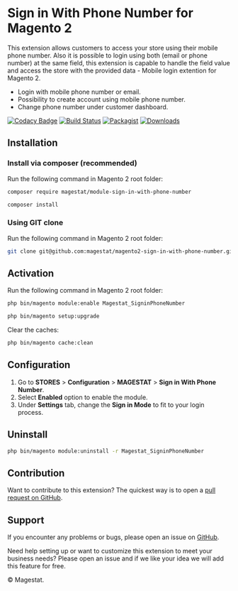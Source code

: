 # Sign in With Phone Number for Magento 2

This extension allows customers to access your store using their mobile phone number. Also it is possible to login using both (email or phone number) at the same field, this extension is capable to handle the field value and access the store with the provided data - Mobile login extention for Magento 2.
- Login with mobile phone number or email.
- Possibility to create account using mobile phone number.
- Change phone number under customer dashboard.

[![Codacy Badge](https://api.codacy.com/project/badge/Grade/045049ad5e1e4750ac9a7e2544df46fd)](https://www.codacy.com/manual/williankeller/magento2-sign-in-with-phone-number)
[![Build Status](https://travis-ci.org/williankeller/magento2-sign-in-with-phone-number.svg?branch=develop)](https://travis-ci.org/williankeller/magento2-sign-in-with-phone-number) 
[![Packagist](https://img.shields.io/packagist/v/magestat/module-sign-in-with-phone-number.svg)](https://packagist.org/packages/magestat/module-sign-in-with-phone-number) 
[![Downloads](https://img.shields.io/packagist/dt/magestat/module-sign-in-with-phone-number.svg)](https://packagist.org/packages/magestat/module-sign-in-with-phone-number)

## Installation

### Install via composer (recommended)

Run the following command in Magento 2 root folder:
```sh
composer require magestat/module-sign-in-with-phone-number
```

```sh
composer install
```

### Using GIT clone

Run the following command in Magento 2 root folder:
```sh
git clone git@github.com:magestat/magento2-sign-in-with-phone-number.git app/code/Magestat/SigninPhoneNumber
```

## Activation

Run the following command in Magento 2 root folder:
```sh
php bin/magento module:enable Magestat_SigninPhoneNumber
```
```sh
php bin/magento setup:upgrade
```

Clear the caches:
```sh
php bin/magento cache:clean
```

## Configuration

1. Go to **STORES** > **Configuration** > **MAGESTAT** > **Sign in With Phone Number**.
2. Select **Enabled** option to enable the module.
3. Under **Settings** tab, change the **Sign in Mode** to fit to your login process.

## Uninstall

```sh
php bin/magento module:uninstall -r Magestat_SigninPhoneNumber
```

## Contribution

Want to contribute to this extension? The quickest way is to open a [pull request on GitHub](https://help.github.com/articles/using-pull-requests).


## Support

If you encounter any problems or bugs, please open an issue on [GitHub](https://github.com/magestat/magento2-sign-in-with-phone-number/issues).

Need help setting up or want to customize this extension to meet your business needs? Please open an issue and if we like your idea we will add this feature for free.

© Magestat.
